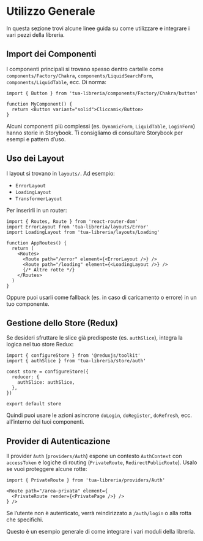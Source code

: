 # Utilizzo Generale

In questa sezione trovi alcune linee guida su come utilizzare e integrare i vari pezzi della libreria.

## Import dei Componenti

I componenti principali si trovano spesso dentro cartelle come `components/Factory/Chakra`, `components/LiquidSearchForm`, `components/LiquidTable`, ecc. Di norma:

```tsx
import { Button } from 'tua-libreria/components/Factory/Chakra/button'

function MyComponent() {
  return <Button variant="solid">Cliccami</Button>
}
```

Alcuni componenti più complessi (es. `DynamicForm`, `LiquidTable`, `LoginForm`) hanno storie in Storybook. Ti consigliamo di consultare Storybook per esempi e pattern d’uso.

## Uso dei Layout

I layout si trovano in `layouts/`. Ad esempio:
- `ErrorLayout`
- `LoadingLayout`
- `TransformerLayout`

Per inserirli in un router:

```tsx
import { Routes, Route } from 'react-router-dom'
import ErrorLayout from 'tua-libreria/layouts/Error'
import LoadingLayout from 'tua-libreria/layouts/Loading'

function AppRoutes() {
  return (
    <Routes>
      <Route path="/error" element={<ErrorLayout />} />
      <Route path="/loading" element={<LoadingLayout />} />
      {/* Altre rotte */}
    </Routes>
  )
}
```

Oppure puoi usarli come fallback (es. in caso di caricamento o errore) in un tuo componente.

## Gestione dello Store (Redux)

Se desideri sfruttare le slice già predisposte (es. `authSlice`), integra la logica nel tuo store Redux:

```tsx
import { configureStore } from '@reduxjs/toolkit'
import { authSlice } from 'tua-libreria/store/auth'

const store = configureStore({
  reducer: {
    authSlice: authSlice,
  },
})

export default store
```

Quindi puoi usare le azioni asincrone `doLogin`, `doRegister`, `doRefresh`, ecc. all’interno dei tuoi componenti.

## Provider di Autenticazione

Il provider `Auth` (`providers/Auth`) espone un contesto `AuthContext` con `accessToken` e logiche di routing (`PrivateRoute`, `RedirectPublicRoute`). Usalo se vuoi proteggere alcune rotte:

```tsx
import { PrivateRoute } from 'tua-libreria/providers/Auth'

<Route path="/area-privata" element={
  <PrivateRoute render={<PrivatePage />} />
} />
```

Se l’utente non è autenticato, verrà reindirizzato a `/auth/login` o alla rotta che specifichi.

Questo è un esempio generale di come integrare i vari moduli della libreria.